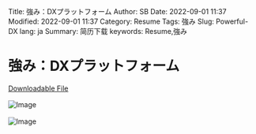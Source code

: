 Title: 強み：DXプラットフォーム
Author: SB
Date: 2022-09-01 11:37
Modified: 2022-09-01 11:37
Category: Resume
Tags: 強み
Slug: Powerful-DX
lang: ja
Summary: 简历下载
keywords: Resume,強み


# 強み：DXプラットフォーム　


[Downloadable File]({attach}Resume/Powerful-DX.pdf)




  

![Image]({attach}Resume/Powerful-DX_1.jpg)　　

  

![Image]({attach}Resume/Powerful-DX_2.jpg)　　

  